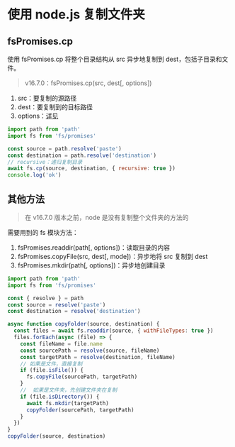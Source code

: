 # 使用 node.js 复制文件夹

## fsPromises.cp

使用 fsPromises.cp 将整个目录结构从 src 异步地复制到 dest，包括子目录和文件。

> v16.7.0：fsPromises.cp(src, dest[, options])

1. src：要复制的源路径
2. dest：要复制到的目标路径
3. options：[详见](https://nodejs.cn/api/fs.html#fspromisescpsrc-dest-options)

```javascript
import path from 'path'
import fs from 'fs/promises'

const source = path.resolve('paste')
const destination = path.resolve('destination')
// recursive：递归复制目录
await fs.cp(source, destination, { recursive: true })
console.log('ok')
```

## 其他方法

> 在 v16.7.0 版本之前，node 是没有复制整个文件夹的方法的

需要用到的 fs 模块方法：

1. fsPromises.readdir(path[, options])：读取目录的内容
2. fsPromises.copyFile(src, dest[, mode])：异步地将 src 复制到 dest
3. fsPromises.mkdir(path[, options])：异步地创建目录

```javascript
import path from 'path'
import fs from 'fs/promises'

const { resolve } = path
const source = resolve('paste')
const destination = resolve('destination')

async function copyFolder(source, destination) {
  const files = await fs.readdir(source, { withFileTypes: true })
  files.forEach(async (file) => {
    const fileName = file.name
    const sourcePath = resolve(source, fileName)
    const targetPath = resolve(destination, fileName)
    // 如果是文件，直接复制
    if (file.isFile()) {
      fs.copyFile(sourcePath, targetPath)
    }
    //  如果是文件夹，先创建文件夹在复制
    if (file.isDirectory()) {
      await fs.mkdir(targetPath)
      copyFolder(sourcePath, targetPath)
    }
  })
}
copyFolder(source, destination)
```
